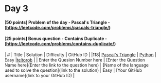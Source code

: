 # Day 3

#### [50 points] Problem of the day - Pascal's Triangle - (https://leetcode.com/problems/pascals-triangle/)
#### [25 points] Bonus question - Contains Duplicate - (https://leetcode.com/problems/contains-duplicate/)

| # | Title | Solution | Difficulty | GitHub ID |
|118| [Pascal's Triangle](https://leetcode.com/problems/pascals-triangle/) | [Python](https://github.com/teltorob/21-days-of-code/blob/main/Day%2003/pascals_teltorob.py) | Easy |[teltorob](https://github.com/teltorob) |
| Enter the Quesion Number here | [Enter the Question Name here](Enter the link to the question here) | [Name of the language used to solve the question](link to the solution) | Easy | [Your GitHub username](link to your GitHub ID) |
